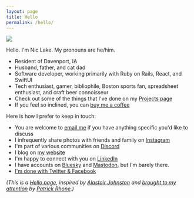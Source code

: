 ```yaml
---
layout: page
title: Hello
permalink: /hello/
---
```


<img class="photo-right" src="https://i.imgur.com/cpCOxpe.jpg" />

Hello. I'm Nic Lake. My pronouns are he/him.

- Resident of Davenport, IA
- Husband, father, and cat dad
- Software developer, working primarily with Ruby on Rails, React, and SwiftUI
- Tech enthusiast, gamer, bibliophile, Boston sports fan, spreadsheet enthusiast, and craft beer connoisseur
- Check out some of the things that I've done on my [Projects page](/projects)
- If you feel so inclined, you can [buy me a coffee](https://ko-fi.com/niclake)

Here is how I prefer to keep in touch:

- You are welcome to [email me](mailto:niclake13@gmail.com) if you have anything specific you'd like to discuss
- I infrequently share photos with friends and family on [Instagram](http://instagram.com/niclake)
- I'm part of various communities on [Discord](http://discordapp.com/users/147383526323388416)
- I blog on [my website](https://niclake.me)
- I'm happy to connect with you on [LinkedIn](https://www.linkedin.com/in/niclake/)
- I have accounts on [Bluesky](https://bsky.app/profile/niclake.bsky.social) and [Mastodon](https://mastodon.social/@niclake), but I'm barely there.
- [I'm done with Twitter & Facebook](https://niclake.me/fuck-social-media/)

*(This is a [Hello page](https://alastairjohnston.com/introducing-hello-pages/), inspired by [Alastair Johnston](https://alastairjohnston.com) and [brought to my attention](https://www.patrickrhone.net/11911-2/) by [Patrick Rhone](https://www.patrickrhone.net).)*
